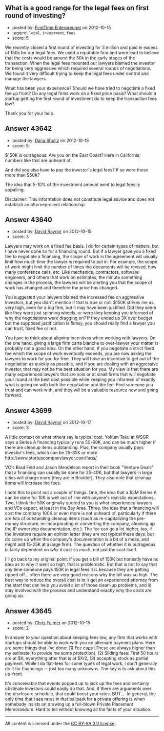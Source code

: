 ## What is a good range for the legal fees on first round of investing?

- posted by: [FirstTime Enterpreuner](https://stackexchange.com/users/-1/21146-firsttime-enterpreuner) on 2012-10-15
- tagged: `legal`, `investment`, `fees`
- score: 5

We recently closed a first round of investing for 3 million and paid in excess of 150k for our legal fees.  We used a reputable firm and were lead to believe that the costs would be around the 50k in the early stages of the transaction.  When the legal fees mounted our lawyers blamed the investor for being very aggressive which required several rounds of negotiations.  We found it very difficult trying to keep the legal fees under control and manage the lawyers.  

What has been your experience?  Should we have tried to negotiate a fixed fee up front?  Do any legal firms work on a fixed price basis?  What should a startup getting the first round of investment do to keep the transaction fees low?

Thank you for your help.  


## Answer 43642

- posted by: [Dana Shultz](https://stackexchange.com/users/-1/1841-dana-shultz) on 2012-10-15
- score: 5

$150K is outrageous. Are you on the East Coast? Here in California, numbers like that are unheard of.

And did you also have to pay the investor's legal fees? If so were those more than $50K?

The idea that 5-10% of the investment amount went to legal fees is appalling.

Disclaimer: This information does not constitute legal advice and does not establish an attorney-client relationship.


## Answer 43640

- posted by: [David Raynor](https://stackexchange.com/users/-1/21154-david-raynor) on 2012-10-15
- score: 3

Lawyers may work on a fixed fee basis. I do for certain types of matters, but I have never done so for a financing round. But if a lawyer gave you a fixed fee to negotiate a financing, the scope of work in the agreement will usually limit how much time the lawyer is required to put in. For example, the scope of work might limit the number of times the documents will be revised, how many conference calls, etc. Like mechanics, contractors, software engineers, and others that work on estimates, the minute something changes in the process, the lawyers will be alerting you that the scope of work has changed and therefore the price has changed.

You suggested your lawyers blamed the increased fee on aggressive investors, but you didn't mention if that is true or not. $150K strikes me as very high, even for a big firm, but it may have been justified. Did they seem like they were just spinning wheels, or were they keeping you informed of why the negotiations were dragging on? If they ended up 3X over budget but the supposed justification is flimsy, you should really find a lawyer you can trust, fixed fee or not. 

You have to think about aligning incentives when working with lawyers. On the one hand, giving a large firm carte blanche to over-lawyer your matter is probably not a good idea. On the other hand, if you negotiate a strict fixed fee which the scope of work eventually exceeds, you are now asking the lawyers to work for you for free. They will have an incentive to get out of the negotiation as quickly as possible, and if you are dealing with an aggressive investor, that may not be the best situation for you. My view is that there are many experienced lawyers that are solo or at small firms that will negotiate your round at the best cost possible while keeping you informed of exactly what is going on with both the negotiation and the fee. Find someone you trust and can work with, and they will be a valuable resource now and going forward.


## Answer 43699

- posted by: [David Raynor](https://stackexchange.com/users/-1/21154-david-raynor) on 2012-10-17
- score: 3

A little context on what others say is typical cost. Yokum Taku at WSGR says a Series A financing typically runs 50-60K, and can be much higher if there are cleanup items outstanding. Plus, the company usually pays investor's fees, which can be 25-35K or more. http://www.startupcompanylawyer.com/faqs/ 

VC's Brad Feld and Jason Mendelson report in their book "Venture Deals" that a financing can usually be done for 25-40K, but that lawyers in large cities will charge more (they are in Boulder). They also note that cleanup items will increase the fees.

I note this to point out a couple of things. One, the idea that a $3M Series A can be done for 10K is well out of line with anyone's realistic expectations. Two, I think the 50K originally quoted to you is what experienced lawyers and VCs expect, at least in the Bay Area. Three, the idea that a financing will cost the company 100K or even more is not unheard of, particularly if there are lots of outstanding cleanup items (such as re-capitalizing the pre-money structure, re-incorporating or converting the company, cleaning up the IP ownership documentation, etc.). The fee can go a lot higher, too, if the investors require an opinion letter (they are not typical these days, but do come up when the company's documentation is a bit of a mess, and might add 15-25K at a large firm). The question of whether it is outrageous is fairly dependent on *why* it cost so much, not just the cost itself.

I'll go back to my original point: if you get a bill of 150K but honestly have no idea as to why it went so high, that is problematic. But that is not to say that any time someone pays 150K in legal fees it is because they are getting ripped off... often there are very good reasons why the bill was so high. The best way to reduce the overall cost is to i) get an experienced attorney from the start that can help you avoid a lot of those clean-up problems, and ii) stay involved with the process and understand exactly why the costs are going up.


## Answer 43645

- posted by: [Chris Fulmer](https://stackexchange.com/users/-1/17026-chris-fulmer) on 2012-10-15
- score: 2

In answer to your question about keeping fees low, any firm that works with startups should be able to work with you on alternate payment plans.  Here are some things that I've done: (1) Fee caps (These are always higher than my estimate, to provide me some protection), (2) Sliding fees: First 50 hours are at $X; everything after that is at $X/2, (3) accepting stock as partial payment.   While I do flat-fees for some types of legal work, I don't generally do it for financings -- just too many unknowns.  The key is to ask about this up-front.

It's conceivable that events popped up to jack up the fees and certainly obstinate investors could easily do that.  And, if there are arguments over the disclosure schedule, that could boost your rates.  BUT....  In general, the only time that I see rates in that ballpark for a private offering is when somebody insists on drawing up a full-blown Private Placement Memorandum.  Hard to tell without knowing all the facts of your situation.




---

All content is licensed under the [CC BY-SA 3.0 license](https://creativecommons.org/licenses/by-sa/3.0/).
